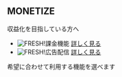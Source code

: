 ## MONETIZE
収益化を目指している方へ
- ![FRESH!](../../../img/page/ChannelRequest/payment.png)課金機能
<a target="_blank" href="">詳しく見る</a>
- ![FRESH!](../../../img/page/ChannelRequest/ad.png)広告配信
<a target="_blank" href="">詳しく見る</a>

希望に合わせて利用する機能を選べます
